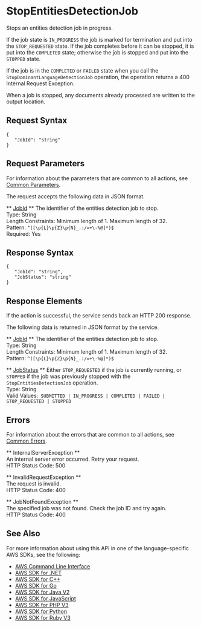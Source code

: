 # StopEntitiesDetectionJob<a name="API_StopEntitiesDetectionJob"></a>

Stops an entities detection job in progress\.

If the job state is `IN_PROGRESS` the job is marked for termination and put into the `STOP_REQUESTED` state\. If the job completes before it can be stopped, it is put into the `COMPLETED` state; otherwise the job is stopped and put into the `STOPPED` state\.

If the job is in the `COMPLETED` or `FAILED` state when you call the `StopDominantLanguageDetectionJob` operation, the operation returns a 400 Internal Request Exception\. 

When a job is stopped, any documents already processed are written to the output location\.

## Request Syntax<a name="API_StopEntitiesDetectionJob_RequestSyntax"></a>

```
{
   "JobId": "string"
}
```

## Request Parameters<a name="API_StopEntitiesDetectionJob_RequestParameters"></a>

For information about the parameters that are common to all actions, see [Common Parameters](CommonParameters.md)\.

The request accepts the following data in JSON format\.

 ** [JobId](#API_StopEntitiesDetectionJob_RequestSyntax) **   <a name="comprehend-StopEntitiesDetectionJob-request-JobId"></a>
The identifier of the entities detection job to stop\.  
Type: String  
Length Constraints: Minimum length of 1\. Maximum length of 32\.  
Pattern: `^([\p{L}\p{Z}\p{N}_.:/=+\-%@]*)$`   
Required: Yes

## Response Syntax<a name="API_StopEntitiesDetectionJob_ResponseSyntax"></a>

```
{
   "JobId": "string",
   "JobStatus": "string"
}
```

## Response Elements<a name="API_StopEntitiesDetectionJob_ResponseElements"></a>

If the action is successful, the service sends back an HTTP 200 response\.

The following data is returned in JSON format by the service\.

 ** [JobId](#API_StopEntitiesDetectionJob_ResponseSyntax) **   <a name="comprehend-StopEntitiesDetectionJob-response-JobId"></a>
The identifier of the entities detection job to stop\.  
Type: String  
Length Constraints: Minimum length of 1\. Maximum length of 32\.  
Pattern: `^([\p{L}\p{Z}\p{N}_.:/=+\-%@]*)$` 

 ** [JobStatus](#API_StopEntitiesDetectionJob_ResponseSyntax) **   <a name="comprehend-StopEntitiesDetectionJob-response-JobStatus"></a>
Either `STOP_REQUESTED` if the job is currently running, or `STOPPED` if the job was previously stopped with the `StopEntitiesDetectionJob` operation\.  
Type: String  
Valid Values:` SUBMITTED | IN_PROGRESS | COMPLETED | FAILED | STOP_REQUESTED | STOPPED` 

## Errors<a name="API_StopEntitiesDetectionJob_Errors"></a>

For information about the errors that are common to all actions, see [Common Errors](CommonErrors.md)\.

 ** InternalServerException **   
An internal server error occurred\. Retry your request\.  
HTTP Status Code: 500

 ** InvalidRequestException **   
The request is invalid\.  
HTTP Status Code: 400

 ** JobNotFoundException **   
The specified job was not found\. Check the job ID and try again\.  
HTTP Status Code: 400

## See Also<a name="API_StopEntitiesDetectionJob_SeeAlso"></a>

For more information about using this API in one of the language\-specific AWS SDKs, see the following:
+  [AWS Command Line Interface](https://docs.aws.amazon.com/goto/aws-cli/comprehend-2017-11-27/StopEntitiesDetectionJob) 
+  [AWS SDK for \.NET](https://docs.aws.amazon.com/goto/DotNetSDKV3/comprehend-2017-11-27/StopEntitiesDetectionJob) 
+  [AWS SDK for C\+\+](https://docs.aws.amazon.com/goto/SdkForCpp/comprehend-2017-11-27/StopEntitiesDetectionJob) 
+  [AWS SDK for Go](https://docs.aws.amazon.com/goto/SdkForGoV1/comprehend-2017-11-27/StopEntitiesDetectionJob) 
+  [AWS SDK for Java V2](https://docs.aws.amazon.com/goto/SdkForJavaV2/comprehend-2017-11-27/StopEntitiesDetectionJob) 
+  [AWS SDK for JavaScript](https://docs.aws.amazon.com/goto/AWSJavaScriptSDK/comprehend-2017-11-27/StopEntitiesDetectionJob) 
+  [AWS SDK for PHP V3](https://docs.aws.amazon.com/goto/SdkForPHPV3/comprehend-2017-11-27/StopEntitiesDetectionJob) 
+  [AWS SDK for Python](https://docs.aws.amazon.com/goto/boto3/comprehend-2017-11-27/StopEntitiesDetectionJob) 
+  [AWS SDK for Ruby V3](https://docs.aws.amazon.com/goto/SdkForRubyV3/comprehend-2017-11-27/StopEntitiesDetectionJob) 